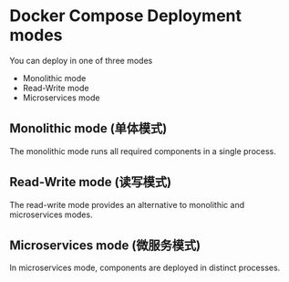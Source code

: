 # Docker Compose Deployment modes

You can deploy in one of three modes

- Monolithic mode
- Read-Write mode
- Microservices mode

## Monolithic mode (单体模式)

The monolithic mode runs all required components in a single process.

## Read-Write mode (读写模式)

The read-write mode provides an alternative to monolithic and microservices modes.

## Microservices mode (微服务模式)

In microservices mode, components are deployed in distinct processes.
